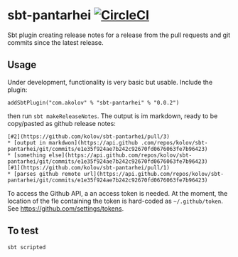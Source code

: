 # sbt-pantarhei [![CircleCI](https://circleci.com/gh/kolov/sbt-pantarhei/tree/master.svg?style=svg)](https://circleci.com/gh/kolov/sbt-pantarhei/tree/master)

Sbt plugin creating release notes for a release from the pull requests and git commits since the latest release.

## Usage

Under development, functionality is very basic but usable. Include the plugin:

    addSbtPlugin("com.akolov" % "sbt-pantarhei" % "0.0.2")
    
then run `sbt makeReleaseNotes`. The output is im markdown, ready to be copy/pasted as github release notes:

    [#2](https://github.com/kolov/sbt-pantarhei/pull/3)
    * [output in markdwon](https://api.github .com/repos/kolov/sbt-pantarhei/git/commits/e1e35f924ae7b242c92670fd0676063fe7b96423)
    * [something else](https://api.github.com/repos/kolov/sbt-pantarhei/git/commits/e1e35f924ae7b242c92670fd0676063fe7b96423)
    [#1](https://github.com/kolov/sbt-pantarhei/pull/1)
    * [parses github remote url](https://api.github.com/repos/kolov/sbt-pantarhei/git/commits/e1e35f924ae7b242c92670fd0676063fe7b96423)

To access the Github API, a an access token is needed. At the moment, the location of the fle containing the token is hard-coded as `~/.github/token`. See https://github.com/settings/tokens.
 
## To test

    sbt scripted
    

